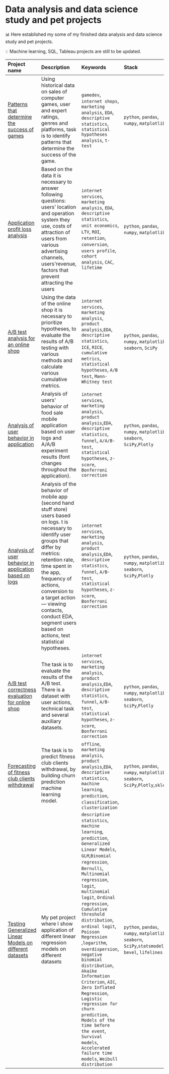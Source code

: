 # Data analysis and data science study and pet projects

📊 Here established my some of my finished data analysis and data science study and pet projects.

💡 Machine learning, SQL, Tableau projects are still to be updated.


| Project name             | Description                     | Keywords                      |Stack                   |
| :------------------------|:--------------------------------|:------------------------------|:------------------|
| [Patterns that determine the success of games](https://github.com/evkis/data_analysis_science_pet/tree/main/03_patterns_that_determine_success_of_games) | Using historical data on sales of computer games, user and expert ratings, genres and platforms, task is to identify patterns that determine the success of the game.| `gamedev`, `internet shops`, `marketing analysis`, `EDA`, `descriptive statistics`, `statistical hypotheses analysis`, `t-test`| `python`, `pandas`, `numpy`, `matplotlib`|
| [Application profit loss analysis](https://github.com/evkis/data_analysis_science_pet/tree/main/04_mobile_application_loss_analysis) |Based on the data it is necessary to answer following questions: users' location and operation system they use, costs of attraction of users from various advertising channels, users'revenue, factors that prevent attracting the users|`internet services`, `marketing analysis`, `EDA`, `descriptive statistics`, `unit economics`, `LTV`, `ROI`, `retention`, `conversion`, `users profile`, `cohort analysis`, `CAC`, `lifetime`|`python`, `pandas`, `numpy`, `matplotlib`|
| [A/B test analysis for an online shop](https://github.com/evkis/data_analysis_science_pet/tree/main/05_ab_test_analysis_for_online_shop) |Using the data of the online shop it is necessary to prioritize hypotheses, to evaluate the results of A/B testing with various methods and calculate various cumulative metrics.|`internet services`, `marketing analysis`, `product analysis`,`EDA`, `descriptive statistics`, `ICE`, `RICE`, `cumulative metrics`, `statistical hypotheses`, `A/B test`, `Mann-Whitney test`|`python`, `pandas`, `numpy`, `matplotlib`, `seaborn`, `SciPy`|
| [Analysis of user behavior in application](https://github.com/evkis/data_analysis_science_pet/tree/main/06_analysis_of_user_behavior_in_application) |Analysis of users' behavior of food sale mobile application based on user logs and A/A/B experiment results (font changes throughout the application).|`internet services`, `marketing analysis`, `product analysis`,`EDA`, `descriptive statistics`, `funnel`, `A/A/B-test`, `statistical hypotheses`, `z-score`, `Bonferroni correction`|`python`, `pandas`, `numpy`, `matplotlib`, `seaborn`, `SciPy`,`Plotly`|
| [Analysis of user behavior in application based on logs](https://github.com/evkis/data_analysis_science_pet/tree/main/08_analysis_of_user_behavior_in_app_logs_based) |Analysis of the behavior of mobile app (second hand stuff store) users based on logs. t is necessary to identify user groups that differ by metrics: retention rate, time spent in the app, frequency of actions, conversion to a target action — viewing contacts, conduct EDA, segment users based on actions, test statistical hypotheses.|`internet services`, `marketing analysis`, `product analysis`,`EDA`, `descriptive statistics`, `funnel`, `A/B-test`, `statistical hypotheses`, `z-score`, `Bonferroni correction`|`python`, `pandas`, `numpy`, `matplotlib`, `seaborn`, `SciPy`,`Plotly`|
| [A/B test correctness evaluation for online shop ](https://github.com/evkis/data_analysis_science_pet/blob/main/09_A_B_test_correctness_evaluation_for_online_shop_en/README.md) |The task is to evaluate the results of the A/B test. There is a dataset with user actions, technical task and several auxiliary datasets.|`internet services`, `marketing analysis`, `product analysis`,`EDA`, `descriptive statistics`, `funnel`, `A/B-test`, `statistical hypotheses`, `z-score`, `Bonferroni correction`|`python`, `pandas`, `numpy`, `matplotlib`, `seaborn`, `SciPy`,`Plotly`|
| [Forecasting of fitness club clients withdrawal](https://github.com/evkis/data_analysis_science_pet/tree/main/10_forecasting_withdrawal_of_customers_of_fitness_centers_chain) |The task is to predict fitness club clients withdrawal, by building churn prediction machine learning model.|`offline`, `marketing analysis`, `product analysis`,`EDA`, `descriptive statistics`, `machine learning`, `prediction`, `classification`, `clusterization`|`python`, `pandas`, `numpy`, `matplotlib`, `seaborn`, `SciPy`,`Plotly`,`sklearn`|
| [Testing Generalized Linear Models on different datasets](https://github.com/evkis/data_analysis_science_pet/tree/main/11_testing_glm_models) |My pet project where I show application of different linear regression models on different datasets| `descriptive statistics`, `machine learning`, `prediction`, ` Generalized Linear Models`, `GLM`,`Binomial regression`, `Bernulli`, `Multinomial regression`, `logit`,  `multinomial logit`, `Ordinal regression`, `Cumulative threshold distribution`, `ordinal logit`, `Poisson Regression` ,`logarithm`, `overdispersion`, `negative binomial distribution`, `Akaike Information Criterion`, `AIC`, `Zero Inflated Regression`, `Logistic regression for churn prediction`, `Models of the time before the event`, `Survival models`, `Accelerated failure time models`, `Weibull distribution`|`python`, `pandas`, `numpy`, `matplotlib`, `seaborn`, `SciPy`,`statsmodels`, `bevel`, `lifelines`|
